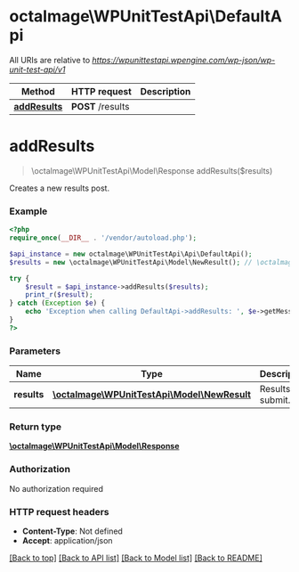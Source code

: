 # octalmage\WPUnitTestApi\DefaultApi

All URIs are relative to *https://wpunittestapi.wpengine.com/wp-json/wp-unit-test-api/v1*

Method | HTTP request | Description
------------- | ------------- | -------------
[**addResults**](DefaultApi.md#addResults) | **POST** /results | 


# **addResults**
> \octalmage\WPUnitTestApi\Model\Response addResults($results)



Creates a new results post.

### Example
```php
<?php
require_once(__DIR__ . '/vendor/autoload.php');

$api_instance = new octalmage\WPUnitTestApi\Api\DefaultApi();
$results = new \octalmage\WPUnitTestApi\Model\NewResult(); // \octalmage\WPUnitTestApi\Model\NewResult | Results to submit.

try {
    $result = $api_instance->addResults($results);
    print_r($result);
} catch (Exception $e) {
    echo 'Exception when calling DefaultApi->addResults: ', $e->getMessage(), PHP_EOL;
}
?>
```

### Parameters

Name | Type | Description  | Notes
------------- | ------------- | ------------- | -------------
 **results** | [**\octalmage\WPUnitTestApi\Model\NewResult**](../Model/\octalmage\WPUnitTestApi\Model\NewResult.md)| Results to submit. |

### Return type

[**\octalmage\WPUnitTestApi\Model\Response**](../Model/Response.md)

### Authorization

No authorization required

### HTTP request headers

 - **Content-Type**: Not defined
 - **Accept**: application/json

[[Back to top]](#) [[Back to API list]](../../README.md#documentation-for-api-endpoints) [[Back to Model list]](../../README.md#documentation-for-models) [[Back to README]](../../README.md)

